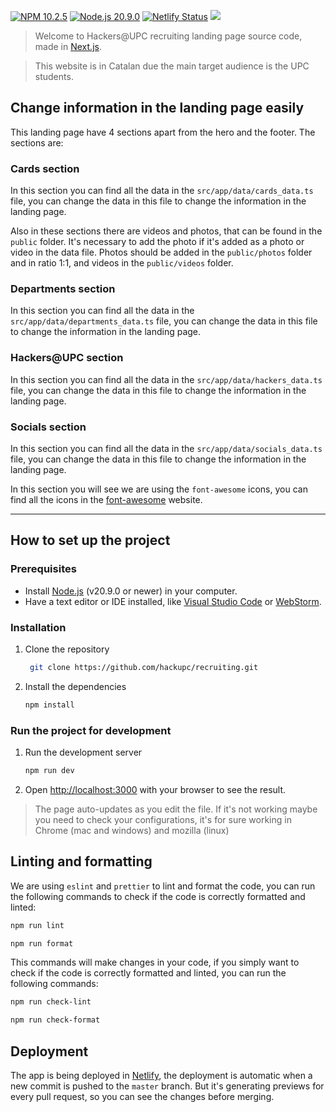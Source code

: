 [![NPM 10.2.5](https://img.shields.io/badge/npm-10.1.0-blue.svg)](https://www.npmjs.com/package/npm/v/10.1.0)
[![Node.js 20.9.0](https://img.shields.io/badge/node-20.9.0-green.svg)](https://nodejs.org/en/download/releases/)
[![Netlify Status](https://api.netlify.com/api/v1/badges/c3632907-0263-42e7-892e-a00568e0f729/deploy-status)](https://app.netlify.com/sites/recruiting-hackupc/deploys)
[![](https://github.com/hackupc/recruiting/actions/workflows/recruiting_ci.yml/badge.svg)](https://github.com/hackupc/recruiting/actions/workflows/recruiting_ci.yml)

> Welcome to Hackers@UPC recruiting landing page source code, made in [Next.js](https://nextjs.org/).

> This website is in Catalan due the main target audience is the UPC students.

## Change information in the landing page easily

This landing page have 4 sections apart from the hero and the footer. The sections are:

### Cards section

In this section you can find all the data in the `src/app/data/cards_data.ts` file, you can change the data in this file to change the information in the landing page.

Also in these sections there are videos and photos, that can be found in the `public` folder. It's necessary to add the photo if it's added as a photo or video in the data file. Photos should be added in the `public/photos` folder and in ratio 1:1, and videos in the `public/videos` folder.

### Departments section

In this section you can find all the data in the `src/app/data/departments_data.ts` file, you can change the data in this file to change the information in the landing page.

### Hackers@UPC section

In this section you can find all the data in the `src/app/data/hackers_data.ts` file, you can change the data in this file to change the information in the landing page.

### Socials section

In this section you can find all the data in the `src/app/data/socials_data.ts` file, you can change the data in this file to change the information in the landing page.

In this section you will see we are using the `font-awesome` icons, you can find all the icons in the [font-awesome](https://fontawesome.com/v5.15/icons?d=gallery&p=2) website.

---

## How to set up the project

### Prerequisites

- Install [Node.js](https://nodejs.org/en/download/) (v20.9.0 or newer) in your computer.
- Have a text editor or IDE installed, like [Visual Studio Code](https://code.visualstudio.com/) or [WebStorm](https://www.jetbrains.com/webstorm/).

### Installation

1. Clone the repository

   ```bash
    git clone https://github.com/hackupc/recruiting.git
   ```

2. Install the dependencies

   ```bash
   npm install
   ```

### Run the project for development

1. Run the development server

   ```bash
   npm run dev
   ```

2. Open [http://localhost:3000](http://localhost:3000) with your browser to see the result.

> The page auto-updates as you edit the file. If it's not working maybe you need to check your configurations, it's for sure working in Chrome (mac and windows) and mozilla (linux)

## Linting and formatting

We are using `eslint` and `prettier` to lint and format the code, you can run the following commands to check if the code is correctly formatted and linted:

```bash
npm run lint
```

```bash
npm run format
```

This commands will make changes in your code, if you simply want to check if the code is correctly formatted and linted, you can run the following commands:

```bash
npm run check-lint
```

```bash
npm run check-format
```

## Deployment

The app is being deployed in [Netlify](https://www.netlify.com/), the deployment is automatic when a new commit is pushed to the `master` branch. But it's generating previews for every pull request, so you can see the changes before merging.
